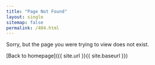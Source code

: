 ```yaml
---
title: "Page Not Found"
layout: single
sitemap: false
permalink: /404.html
---
```


Sorry, but the page you were trying to view does not exist.

[Back to homepage]({{ site.url }}{{ site.baseurl }})